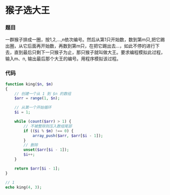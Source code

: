 # 猴子选大王

### 题目

一群猴子排成一圈，按1,2,…,n依次编号。然后从第1只开始数，数到第m只,把它踢出圈，从它后面再开始数，再数到第m只，在把它踢出去…，如此不停的进行下去，直到最后只剩下一只猴子为止，那只猴子就叫做大王。要求编程模拟此过程，输入m、n, 输出最后那个大王的编号。用程序模拟该过程。


### 代码
```php
function king($n, $m)
{
    // 创建一个从 1 到 $n 的数组
    $arr = range(1, $n);

    // 从第一个开始循环
    $i = 1;

    while (count($arr) > 1) {
        // 不被整除则压入数组尾部
        if (($i % $m) !== 0) {
            array_push($arr, $arr[$i - 1]);
        }
        // 删除
        unset($arr[$i - 1]);
        $i++;
    }

    return $arr[$i - 1];
}

// 1
echo king(4, 3);
```